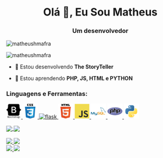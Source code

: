 <!--
https://codepen.io/ifthencreate/pens/showcase

**MatheusHMafra/MatheusHMafra** is a ✨ _special_ ✨ repository because its `README.md` (this file) appears on your GitHub profile.
-->
<h1 align="center">Olá 👋, Eu Sou Matheus</h1>
<h3 align="center">Um desenvolvedor</h3>

<p align="left"> <img src="https://komarev.com/ghpvc/?username=matheushmafra&label=Profile%20views&color=0e75b6&style=flat" alt="matheushmafra" /> </p>

<p align="left"><img src="https://github-profile-trophy.vercel.app/?username=matheushmafra&theme=tokyonight" alt="matheushmafra" /> </p>

- 🔭 Estou desenvolvendo **The StoryTeller**

- 🌱 Estou aprendendo **PHP, JS, HTML e PYTHON**

<h3 align="left">Linguagens e Ferramentas:</h3>
<p align="left"> <a href="https://getbootstrap.com" target="_blank" rel="noreferrer"> <img src="https://raw.githubusercontent.com/devicons/devicon/master/icons/bootstrap/bootstrap-plain-wordmark.svg" alt="bootstrap" width="40" height="40"/> </a> <a href="https://www.w3schools.com/css/" target="_blank" rel="noreferrer"> <img src="https://raw.githubusercontent.com/devicons/devicon/master/icons/css3/css3-original-wordmark.svg" alt="css3" width="40" height="40"/> </a> <a href="https://flask.palletsprojects.com/" target="_blank" rel="noreferrer"> <img src="https://www.vectorlogo.zone/logos/pocoo_flask/pocoo_flask-icon.svg" alt="flask" width="40" height="40"/> </a> <a href="https://www.w3.org/html/" target="_blank" rel="noreferrer"> <img src="https://raw.githubusercontent.com/devicons/devicon/master/icons/html5/html5-original-wordmark.svg" alt="html5" width="40" height="40"/> </a> <a href="https://developer.mozilla.org/en-US/docs/Web/JavaScript" target="_blank" rel="noreferrer"> <img src="https://raw.githubusercontent.com/devicons/devicon/master/icons/javascript/javascript-original.svg" alt="javascript" width="40" height="40"/> </a> <a href="https://www.mysql.com/" target="_blank" rel="noreferrer"> <img src="https://raw.githubusercontent.com/devicons/devicon/master/icons/mysql/mysql-original-wordmark.svg" alt="mysql" width="40" height="40"/> </a> <a href="https://www.php.net" target="_blank" rel="noreferrer"> <img src="https://raw.githubusercontent.com/devicons/devicon/master/icons/php/php-original.svg" alt="php" width="40" height="40"/> </a> <a href="https://www.python.org" target="_blank" rel="noreferrer"> <img src="https://raw.githubusercontent.com/devicons/devicon/master/icons/python/python-original.svg" alt="python" width="40" height="40"/> </a> </p>

<div>
  <a href="https://github.com/MatheusHMafra">
      <img height="220em" align="center" src="https://github-readme-stats.vercel.app/api?username=matheushmafra&show_icons=true&theme=tokyonight&count_private=true&hide_border=true"/>
  </a>
  <a href="https://github.com/MatheusHMafra">
      <img height="220em" align="center" src="https://github-readme-stats.vercel.app/api/top-langs/?username=matheushmafra&langs_count=16&theme=tokyonight&hide_border=true"/>
  </a>
  <br><br>
  <a href="https://github.com/MatheusHMafra/MatheusHMafra">
      <img lenght src="https://github-readme-stats.vercel.app/api/pin/?username=MatheusHMafra&repo=MatheusHMafra&show_owner=true&theme=tokyonight&hide_border=true">
  </a>
  <a href="https://github.com/MatheusHMafra/siteclima">
      <img src="https://github-readme-stats.vercel.app/api/pin/?username=MatheusHMafra&repo=siteclima&show_owner=true&theme=tokyonight&hide_border=true">
  </a>
  <br>
  <a href="https://github.com/MatheusHMafra/Twitch-Integration">
      <img src="https://github-readme-stats.vercel.app/api/pin/?username=MatheusHMafra&repo=Twitch-Integration&show_owner=true&theme=tokyonight&hide_border=true">
  </a>
  <a href="https://github.com/MatheusHMafra/valorant-website">
      <img src="https://github-readme-stats.vercel.app/api/pin/?username=MatheusHMafra&repo=valorant-website&show_owner=true&theme=tokyonight&hide_border=true">
  </a>
</div>

